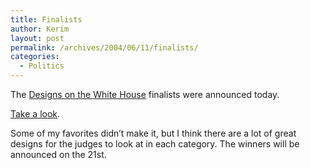 ```yaml
---
title: Finalists
author: Kerim
layout: post
permalink: /archives/2004/06/11/finalists/
categories:
  - Politics
---
```

The <a href="http://www.designsonthewhitehouse.com/" onclick="_gaq.push(['_trackEvent', 'outbound-article', 'http://www.designsonthewhitehouse.com/', 'Designs on the White House']);" >Designs on the White House</a> finalists were announced today.

<a href="http://www.designsonthewhitehouse.com/finalists.php" onclick="_gaq.push(['_trackEvent', 'outbound-article', 'http://www.designsonthewhitehouse.com/finalists.php', 'Take a look']);" >Take a look</a>.

Some of my favorites didn&#8217;t make it, but I think there are a lot of great designs for the judges to look at in each category. The winners will be announced on the 21st.

